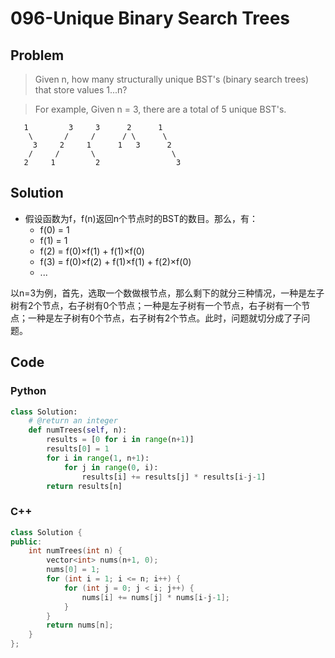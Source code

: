 # 096-Unique Binary Search Trees

## Problem

> Given n, how many structurally unique BST's (binary search trees) that store values 1...n?

> For example,
Given n = 3, there are a total of 5 unique BST's.

>
```
   1         3     3      2      1
    \       /     /      / \      \
     3     2     1      1   3      2
    /     /       \                 \
   2     1         2                 3
```

## Solution

- 假设函数为f，f(n)返回n个节点时的BST的数目。那么，有：
	- f(0) = 1
	- f(1) = 1
	- f(2) = f(0)×f(1) + f(1)×f(0)
	- f(3) = f(0)×f(2) + f(1)×f(1) + f(2)×f(0)
	- ...

以n=3为例，首先，选取一个数做根节点，那么剩下的就分三种情况，一种是左子树有2个节点，右子树有0个节点；一种是左子树有一个节点，右子树有一个节点；一种是左子树有0个节点，右子树有2个节点。此时，问题就切分成了子问题。

## Code

### Python

```python
class Solution:
    # @return an integer
    def numTrees(self, n):
		results = [0 for i in range(n+1)]
		results[0] = 1
		for i in range(1, n+1):
		    for j in range(0, i):
		        results[i] += results[j] * results[i-j-1]
		return results[n]
```

### C++

```cpp
class Solution {
public:
    int numTrees(int n) {
        vector<int> nums(n+1, 0);
        nums[0] = 1;
        for (int i = 1; i <= n; i++) {
            for (int j = 0; j < i; j++) {
                nums[i] += nums[j] * nums[i-j-1];
            }
        }
        return nums[n];
    }
};
```